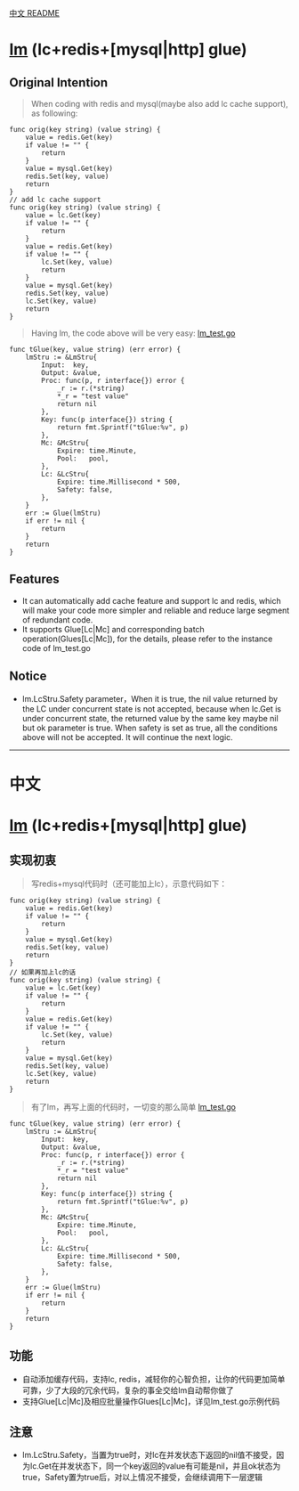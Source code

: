 [中文 README](#中文)


# [lm](http://github.com/simplejia/lm) (lc+redis+[mysql|http] glue)
## Original Intention
> When coding with redis and mysql(maybe also add lc cache support), as following:
```
func orig(key string) (value string) {
    value = redis.Get(key)
    if value != "" {
        return
    }
    value = mysql.Get(key)
    redis.Set(key, value)
    return
}
// add lc cache support
func orig(key string) (value string) {
    value = lc.Get(key)
    if value != "" {
        return
    }
    value = redis.Get(key)
    if value != "" {
        lc.Set(key, value)
        return
    }
    value = mysql.Get(key)
    redis.Set(key, value)
    lc.Set(key, value)
    return
}
```
> Having lm, the code above will be very easy:
[lm_test.go](http://github.com/simplejia/lm/tree/master/lm_test.go)
```
func tGlue(key, value string) (err error) {
	lmStru := &LmStru{
		Input:  key,
		Output: &value,
        Proc: func(p, r interface{}) error {
            _r := r.(*string)
            *_r = "test value"
			return nil
		},
        Key: func(p interface{}) string {
			return fmt.Sprintf("tGlue:%v", p)
		},
		Mc: &McStru{
			Expire: time.Minute,
			Pool:   pool,
		},
		Lc: &LcStru{
			Expire: time.Millisecond * 500,
			Safety: false,
		},
	}
	err := Glue(lmStru)
	if err != nil {
		return
	}
    return
}
```
## Features
* It can automatically add cache feature and support lc and redis, which will make your code more simpler and reliable and reduce large segment of redundant code.
* It supports Glue[Lc|Mc] and corresponding batch operation(Glues[Lc|Mc]), for the details, please refer to the instance code of lm_test.go

## Notice
* lm.LcStru.Safety parameter，When it is true, the nil value returned by the LC under concurrent state is not accepted, because when lc.Get is under concurrent state, the returned value by the same key maybe nil but ok parameter is true. When safety is set as true, all the conditions above will not be accepted. It will continue the next logic.

---
中文
===

# [lm](http://github.com/simplejia/lm) (lc+redis+[mysql|http] glue)
## 实现初衷
> 写redis+mysql代码时（还可能加上lc），示意代码如下：
```
func orig(key string) (value string) {
    value = redis.Get(key)
    if value != "" {
        return
    }
    value = mysql.Get(key)
    redis.Set(key, value)
    return
}
// 如果再加上lc的话
func orig(key string) (value string) {
    value = lc.Get(key)
    if value != "" {
        return
    }
    value = redis.Get(key)
    if value != "" {
        lc.Set(key, value)
        return
    }
    value = mysql.Get(key)
    redis.Set(key, value)
    lc.Set(key, value)
    return
}
```
> 有了lm，再写上面的代码时，一切变的那么简单
[lm_test.go](http://github.com/simplejia/lm/tree/master/lm_test.go)
```
func tGlue(key, value string) (err error) {
	lmStru := &LmStru{
		Input:  key,
		Output: &value,
        Proc: func(p, r interface{}) error {
            _r := r.(*string)
            *_r = "test value"
			return nil
		},
        Key: func(p interface{}) string {
			return fmt.Sprintf("tGlue:%v", p)
		},
		Mc: &McStru{
			Expire: time.Minute,
			Pool:   pool,
		},
		Lc: &LcStru{
			Expire: time.Millisecond * 500,
			Safety: false,
		},
	}
	err := Glue(lmStru)
	if err != nil {
		return
	}
    return
}
```
## 功能
* 自动添加缓存代码，支持lc, redis，减轻你的心智负担，让你的代码更加简单可靠，少了大段的冗余代码，复杂的事全交给lm自动帮你做了
* 支持Glue[Lc|Mc]及相应批量操作Glues[Lc|Mc]，详见lm_test.go示例代码

## 注意
* lm.LcStru.Safety，当置为true时，对lc在并发状态下返回的nil值不接受，因为lc.Get在并发状态下，同一个key返回的value有可能是nil，并且ok状态为true，Safety置为true后，对以上情况不接受，会继续调用下一层逻辑
